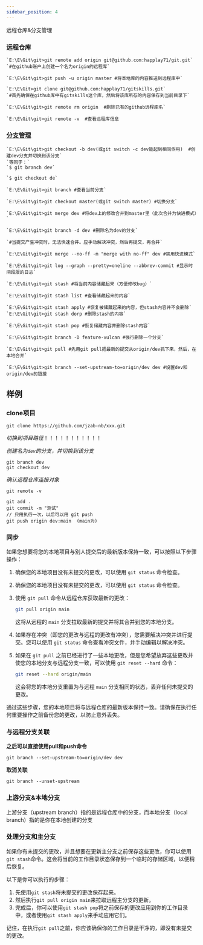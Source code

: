 ```yaml
---
sidebar_position: 4
---
```




远程仓库&分支管理

### 远程仓库

```
﻿`E:\E\Git\git>git remote add origin git@github.com:happlay71/git.git`
`#在github账户上创建一个名为origin的远程库`

`E:\E\Git\git>git push -u origin master #将本地库的内容推送到远程库中`

`E:\E\Git>git clone git@github.com:happlay71/gitskills.git`
`#首先确保在github库中有gitskills这个库，然后将该库所存的内容保存到当前目录下`

`E:\E\Git\git>git remote rm origin  #删除已有的github远程库名`

`E:\E\Git\git>git remote -v  #查看远程库信息
```



### [分支管理](https://docs.github.com/zh/get-started/exploring-projects-on-github/contributing-to-a-project)

```
﻿`E:\E\Git\git>git checkout -b dev(或git switch -c dev能起到相同作用)  #创建dev分支并切换到该分支`
`等同于：`
`$ git branch dev`

`$ git checkout de`

`E:\E\Git\git>git branch #查看当前分支`

`E:\E\Git\git>git checkout master(或git switch master) #切换分支`

`E:\E\Git\git>git merge dev #将dev上的修改合并到master里（此次合并为快进模式）`

`E:\E\Git\git>git branch -d dev #删除名为dev的分支`

`#当提交产生冲突时，无法快速合并。应手动解决冲突，然后再提交，再合并`

`E:\E\Git\git>git merge --no-ff -m "merge with no-ff" dev #禁用快进模式`

`E:\E\Git\git>git log --graph --pretty=oneline --abbrev-commit #显示时间段版的日志`

`E:\E\Git\git>git stash #将当前内容储藏起来（方便修改bug）`

`E:\E\Git\git>git stash list #查看储藏起来的内容`

`E:\E\Git\git>git stash apply #恢复被储藏起来的内容，但stash内容并不会删除`
`E:\E\Git\git>git stash dorp #删除stash的内容`

`E:\E\Git\git>git stash pop #恢复储藏内容并删除stash内容`

`E:\E\Git\git>git branch -D feature-vulcan #强行删除一个分支`

`E:\E\Git\git>git pull #先用git pull把最新的提交从origin/dev抓下来，然后，在本地合并`

`E:\E\Git\git>git branch --set-upstream-to=origin/dev dev #设置dev和origin/dev的链接
```

## 样例

### clone项目

```
git clone https://github.com/jzab-nb/xxx.git
```

*切换到项目路径*！！！！！！！！！！！

*创建名为`dev`的分支，并切换到该分支*

```
git branch dev
git checkout dev
```

*确认远程仓库连接对象*

```
git remote -v
```

```
git add .
git commit -m "测试"
// 只用执行一次，以后可以用 git push
git push origin dev:main  (main为)

```

### 同步

如果您想要将您的本地项目与别人提交后的最新版本保持一致，可以按照以下步骤操作：

1. 确保您的本地项目没有未提交的更改，可以使用 `git status` 命令检查。

2. 确保您的本地项目没有未提交的更改，可以使用 `git status` 命令检查。

3. 使用 `git pull` 命令从远程仓库获取最新的更改：

   ```bash
   git pull origin main
   ```

   这将从远程的 `main` 分支拉取最新的提交并将其合并到您的本地分支。

4. 如果存在冲突（即您的更改与远程的更改有冲突），您需要解决冲突并进行提交。您可以使用 `git status` 命令查看冲突文件，并手动编辑以解决冲突。

5. 如果在 `git pull` 之前已经进行了一些本地更改，但是您希望放弃这些更改并使您的本地分支与远程分支一致，可以使用 `git reset --hard` 命令：

   ```bash
   git reset --hard origin/main
   ```

   这会将您的本地分支重置为与远程 `main` 分支相同的状态，丢弃任何未提交的更改。

通过这些步骤，您的本地项目将与远程仓库的最新版本保持一致。请确保在执行任何重要操作之前备份您的更改，以防止意外丢失。

### 与远程分支关联

**之后可以直接使用pull和push命令**

```
git branch --set-upstream-to=origin/dev dev
```

**取消关联**

```
git branch --unset-upstream
```



### 上游分支&本地分支

上游分支（upstream branch）指的是远程仓库中的分支，而本地分支（local branch）指的是你在本地创建的分支

### 处理分支和主分支

如果你有未提交的更改，并且想要在更新主分支之前保存这些更改，你可以使用`git stash`命令。这会将当前的工作目录状态保存到一个临时的存储区域，以便稍后恢复。

以下是你可以执行的步骤：

1. 先使用`git stash`将未提交的更改保存起来。
2. 然后执行`git pull origin main`来拉取远程主分支的更新。
3. 完成后，你可以使用`git stash pop`将之前保存的更改应用到你的工作目录中，或者使用`git stash apply`来手动应用它们。

记住，在执行`git pull`之前，你应该确保你的工作目录是干净的，即没有未提交的更改。

